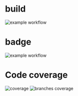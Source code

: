 # build
![example workflow](https://github.com/Fancia96/TAU6/actions/workflows/github-actions-demo.yml/badge.svg)

# badge
![example workflow](https://github.com/Fancia96/TAU6/actions/workflows/badge.yml/badge.svg)

# Code coverage
![coverage](.github/badges/jacoco.svg)
![branches coverage](.github/badges/branches.svg)

